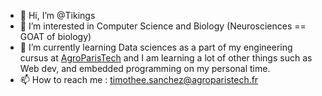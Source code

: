 - 👋 Hi, I’m @Tikings
- 👀 I’m interested in Computer Science and Biology (Neurosciences == GOAT of biology) 
- 🌱 I’m currently learning Data sciences as a part of my engineering cursus at [AgroParisTech](agroparistech.fr) and I am learning a lot of other things such as Web dev, and embedded programming on my personal time. 
- 📫 How to reach me : timothee.sanchez@agroparistech.fr 

<!---
Tikings/Tikings is a ✨ special ✨ repository because its `README.md` (this file) appears on your GitHub profile.
You can click the Preview link to take a look at your changes.
--->
